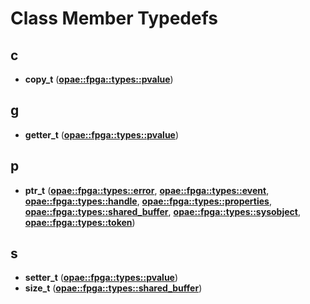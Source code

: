 # Class Member Typedefs


## c

* **copy\_t** ([**opae::fpga::types::pvalue**](structopae_1_1fpga_1_1types_1_1pvalue.md))


## g

* **getter\_t** ([**opae::fpga::types::pvalue**](structopae_1_1fpga_1_1types_1_1pvalue.md))


## p

* **ptr\_t** ([**opae::fpga::types::error**](classopae_1_1fpga_1_1types_1_1error.md), [**opae::fpga::types::event**](classopae_1_1fpga_1_1types_1_1event.md), [**opae::fpga::types::handle**](classopae_1_1fpga_1_1types_1_1handle.md), [**opae::fpga::types::properties**](classopae_1_1fpga_1_1types_1_1properties.md), [**opae::fpga::types::shared\_buffer**](classopae_1_1fpga_1_1types_1_1shared__buffer.md), [**opae::fpga::types::sysobject**](classopae_1_1fpga_1_1types_1_1sysobject.md), [**opae::fpga::types::token**](classopae_1_1fpga_1_1types_1_1token.md))


## s

* **setter\_t** ([**opae::fpga::types::pvalue**](structopae_1_1fpga_1_1types_1_1pvalue.md))
* **size\_t** ([**opae::fpga::types::shared\_buffer**](classopae_1_1fpga_1_1types_1_1shared__buffer.md))

